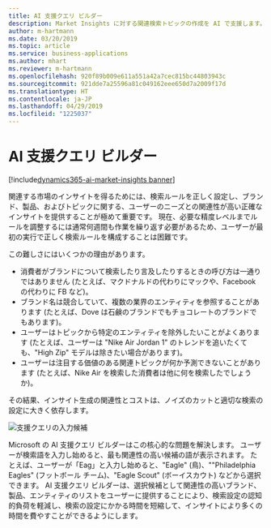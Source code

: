 ```yaml
---
title: AI 支援クエリ ビルダー
description: Market Insights に対する関連検索トピックの作成を AI で支援します。
author: m-hartmann
ms.date: 03/20/2019
ms.topic: article
ms.service: business-applications
ms.author: mhart
ms.reviewer: m-hartmann
ms.openlocfilehash: 920f89b009e611a551a42a7cec815bc44803943c
ms.sourcegitcommit: 921dde7a25596a81c049162eee650d7a2009f17d
ms.translationtype: HT
ms.contentlocale: ja-JP
ms.lasthandoff: 04/29/2019
ms.locfileid: "1225037"
---
```

#  <a name="ai-assisted-query-builder"></a>AI 支援クエリ ビルダー
[!include[dynamics365-ai-market-insights banner](../../includes/dynamics365-ai-market-insights.md)]


関連する市場のインサイトを得るためには、検索ルールを正しく設定し、ブランド、製品、およびトピックに関する、ユーザーのニーズとの関連性が高い正確なインサイトを提供することが極めて重要です。 現在、必要な精度レベルまでルールを調整するには通常何週間も作業を繰り返す必要があるため、ユーザーが最初の実行で正しく検索ルールを構成することは困難です。 

この難しさにはいくつかの理由があります。

- 消費者がブランドについて検索したり言及したりするときの呼び方は一通りではありません (たとえば、マクドナルドの代わりにマックや、Facebook の代わりに FB など)。 
- ブランド名は競合していて、複数の業界のエンティティを参照することがあります (たとえば、Dove は石鹸のブランドでもチョコレートのブランドでもあります)。 
- ユーザーはトピックから特定のエンティティを除外したいことがよくあります (たとえば、ユーザーは "Nike Air Jordan 1" のトレンドを追いたくても、"High Zip" モデルは除きたい場合があります)。 
- ユーザーは注目する価値のある関連トピックが何か予測できないことがあります (たとえば、Nike Air を検索した消費者は他に何を検索したでしょうか)。 

その結果、インサイト生成の関連性とコストは、ノイズのカットと適切な検索の設定に大きく依存します。

![支援クエリの入力候補](media/assisted-query-list.png "支援クエリの入力候補")

Microsoft の AI 支援クエリ ビルダーはこの核心的な問題を解決します。 ユーザーが検索語を入力し始めると、最も関連性の高い候補の語が表示されます。 たとえば、ユーザーが「Eag」と入力し始めると、"Eagle" (鳥)、""Philadelphia Eagles" (フットボール チーム)、"Eagle Scout" (ボーイスカウト) などから選択できます。 AI 支援クエリ ビルダーは、選択候補として関連性の高いブランド、製品、エンティティのリストをユーザーに提供することにより、検索設定の認知的負荷を軽減し、検索の設定にかかる時間を短縮して、インサイトにより多くの時間を費やすことができるようにします。
